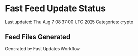 # Fast Feed Update Status
Last updated: Thu Aug  7 08:37:00 UTC 2025
Categories: crypto

## Feed Files Generated

Generated by Fast Updates Workflow
